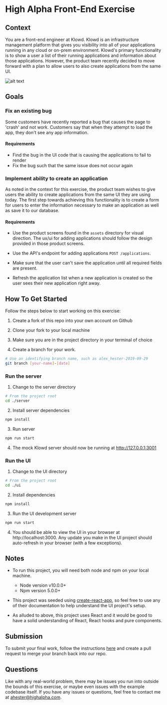 # High Alpha Front-End Exercise

## Context

You are a front-end engineer at Klowd. Klowd is an infrastructure management platform that gives you visibility into all of your applications running in any cloud or on-prem environment. Klowd's primary functionality is to show a user a list of their running applications and information about those applications. However, the product team recently decided to move forward with a plan to allow users to also create applications from the same UI.

![alt text](https://github.com/highalpha/frontend-exercise/blob/master/assets/product_screen_1.png "Exercise")

## Goals

### Fix an existing bug

Some customers have recently reported a bug that causes the page to 'crash' and not work. Customers say that when they attempt to load the app, they don't see any app information.

#### Requirements

- Find the bug in the UI code that is causing the applications to fail to render
- Fix the bug such that the same issue does not occur again

### Implement ability to create an application

As noted in the context for this exercise, the product team wishes to give users the ability to create applications from the same UI they are using today. The first step towards achieving this functionality is to create a form for users to enter the information necessary to make an application as well as save it to our database.

#### Requirements

- Use the product screens found in the `assets` directory for visual direction. The ux/ui for adding applications should follow the design provided in those product screens.

- Use the API's endpoint for adding applications `POST /applications`.

- Make sure that the user can't save the application until all required fields are present.

- Refresh the application list when a new application is created so the user sees their new application right away.

## How To Get Started

Follow the steps below to start working on this exercise:

1. Create a fork of this repo into your own account on Github

2. Clone your fork to your local machine

3. Make sure you are in the project directory in your terminal of choice

4. Create a branch for your work.
```bash
# Use an identifying branch name, such as alex_hester-2019-09-29
git branch [your-name]-[date]
```

### Run the server

1. Change to the server directory

```bash
# From the project root
cd ./server
```

2. Install server dependencies

```bash
npm install
```

3. Run server

```bash
npm run start
```

4. The mock Klowd server should now be running at http://127.0.0.1:3001

### Run the UI

1. Change to the UI directory

```bash
# From the project root
cd ./ui
```

2. Install dependencies

```bash
npm install
```

3. Run the UI development server
```bash
npm run start
```

4. You should be able to view the UI in your browser at http://localhost:3000. Any update you make in the UI project should auto-refresh in your browser (with a few exceptions).

## Notes

- To run this project, you will need both node and npm on your local machine.
  - Node version v10.0.0+
  - Npm version 5.0.0+

- This project was seeded using [create-react-app](https://github.com/facebook/create-react-app), so feel free to use any of their documentation to help understand the UI project's setup.

- As alluded to above, this project uses React and it would be good to have a solid understanding of React, React hooks and pure components.

## Submission

To submit your final work, follow the instructions [here](https://gist.github.com/Chaser324/ce0505fbed06b947d962#submitting) and create a pull request to merge your branch back into our repo.

## Questions

Like with any real-world problem, there may be issues you run into outside the bounds of this exercise, or maybe even issues with the example codebase itself. If you have any issues or questions, feel free to contact me at ahester@highalpha.com.
